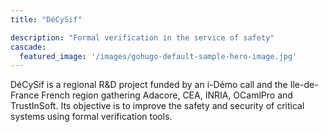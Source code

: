 ```yaml
---
title: "DéCySif"

description: "Formal verification in the service of safety"
cascade:
  featured_image: '/images/gohugo-default-sample-hero-image.jpg'
---
```


DéCySif is a regional R&D project funded by an i-Démo call and the
Ile-de-France French region gathering Adacore, CEA, INRIA, OCamlPro and
TrustInSoft. Its objective is to improve the safety and security of critical
systems using formal verification tools.